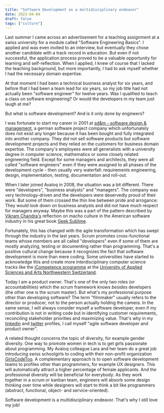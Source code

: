 ```yaml
---
title: "Software Development as a multidisciplinary endeavor"
date: 2023-04-04
draft: false
tags: ["culture"]
---
```


Last summer I came across an advertisement for a teaching assignment at a swiss university for a module called "Software Engineering Basics". I applied and was even invited to an interview, but eventually they chose another candidate with a track record in education. But even if not successful, the application process proved to be a valuable opportunity for learning and self-reflection. When I applied, I knew of course that I lacked the teaching background, but more importantly, I had to ask myself whether I had the necessary domain expertise.

At that moment I had been a technical business analyst for six years, and before that I had been a team lead for six years, so my job title had not actually been "software engineer" for twelve years. Was I qualified to teach a class on software engineering? Or would the developers in my team just laugh at me?

But what is software development? And is it only done by engineers?

I was fortunate to start my career in 2001 at [sd&m - software design & management](https://www.software-pioneers.com/sdm), a german software project company which unfortunately does not exist any longer because it has been bought and fully integrated into another company. They did not sell software products but software development projects and they relied on the customers for business domain expertise. The company's employees were all generalists with a university degree in computer science, mathematics or some closely related engineering field. Except for some managers and architects, they were all called "software engineers" even if they were assigned to all phases of the development cycle - then usually very waterfall: requirements engineering, design, implementation, testing, documentation and roll-out. 

When I later joined Avaloq in 2008, the situation was a bit different. There were "developers", "business analysts" and "managers". The company was very technology-driven and the developers were deservedly proud of their work. But some of them crossed the thin line between pride and arrogance: They would look down on business analysts and did not have much respect for managers anyway. Maybe this was a part of the pattern described by [Vikram Chandra's](https://www.vikramchandra.com/) reflection on macho culture in the American software industry in his great book [Geek Sublime](https://www.vikramchandra.com/publications/mirrored-mind-geek-sublime).

Fortunately, this has changed with the agile transformation which has swept through the industry in the last years. Scrum promotes cross-functional teams whose members are all called "developers" even if some of them are mostly analyzing, testing or documenting rather than programming. That's a positive cultural change because it recognizes the fact that software development is more than mere coding. Some universities have started to acknowledge this and create more interdisciplinary computer science tracks like the [iCompetence programme](https://www.fhnw.ch/en/degree-programmes/engineering/icompetence) at the [University of Applied Sciences and Arts Northwestern Switzerland](https://www.fhnw.ch/en).

Today I am a product owner. That's one of the only two roles (or accountabilities) which the scrum framework knows *besides* developers (the other one is the scrum master). But what's my professional purpose other than developing software? The term "filmmaker" usually refers to the director or producer, not to the person actually holding the camera. In the same sense, I will always consider myself a software developer, even if my contribution is not in writing code but in identifying customer requirements, reconciling stakeholder priorities and maximizing value. That's why in my [linkedin](https://www.linkedin.com/in/peter-h%C3%A4fliger-89b107103/) and [twitter](https://twitter.com/walkagile) profiles, I call myself "agile software developer and product owner". 

A related thought concerns the topic of diversity, for example gender diversity. One way to promote women in tech is to get girls passionate about programming. My Avaloq colleague Lara and her team do a great job introducing swiss schoolgirls to coding with their non-profit organization [GirlsCodeToo](https://girlscodetoo.ch/). A complementary approach is to open software development teams to profiles other than programmers, for example UX designers. This will automatically attract a higher percentage of female applicants. And the professional diversity will be beneficial for everybody: As they work together in a scrum or kanban team, engineers will absorb some design thinking over time while designers will start to think a bit like programmers (abstract, functional, object- and service-oriented). 

Software development is a multidisciplinary endeavor. That's why I still love my job!